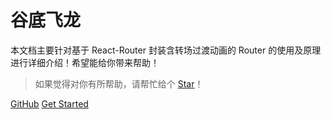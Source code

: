 # 谷底飞龙

本文档主要针对基于 React-Router 封装含转场过渡动画的 Router 的使用及原理进行详细介绍！希望能给你带来帮助！

> 如果觉得对你有所帮助，请帮忙给个 [Star](https://github.com/JackXJR/react-router-animation)！

[GitHub](https://github.com/JackXJR/react-router-animation)
[Get Started](README.md)
